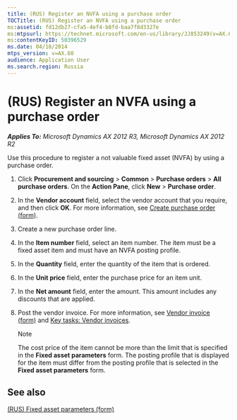 ```yaml
---
title: (RUS) Register an NVFA using a purchase order
TOCTitle: (RUS) Register an NVFA using a purchase order
ms:assetid: fd12db27-cfa5-4ef4-b8fd-baa7f8d3327e
ms:mtpsurl: https://technet.microsoft.com/en-us/library/JJ853249(v=AX.60)
ms:contentKeyID: 50396529
ms.date: 04/18/2014
mtps_version: v=AX.60
audience: Application User
ms.search.region: Russia
---
```


# (RUS) Register an NVFA using a purchase order 


_**Applies To:** Microsoft Dynamics AX 2012 R3, Microsoft Dynamics AX 2012 R2_

Use this procedure to register a not valuable fixed asset (NVFA) by using a purchase order.

1.  Click **Procurement and sourcing** \> **Common** \> **Purchase orders** \> **All purchase orders**. On the **Action Pane**, click **New** \> **Purchase order**.

2.  In the **Vendor account** field, select the vendor account that you require, and then click **OK**. For more information, see [Create purchase order (form)](https://technet.microsoft.com/en-us/library/aa570189\(v=ax.60\)).

3.  Create a new purchase order line.

4.  In the **Item number** field, select an item number. The item must be a fixed asset item and must have an NVFA posting profile.

5.  In the **Quantity** field, enter the quantity of the item that is ordered.

6.  In the **Unit price** field, enter the purchase price for an item unit.

7.  In the **Net amount** field, enter the amount. This amount includes any discounts that are applied.

8.  Post the vendor invoice. For more information, see [Vendor invoice (form)](https://technet.microsoft.com/en-us/library/hh209644\(v=ax.60\)) and [Key tasks: Vendor invoices](key-tasks-vendor-invoices.md).
    

    > [!NOTE]
    > <P>The cost price of the item cannot be more than the limit that is specified in the <STRONG>Fixed asset parameters</STRONG> form. The posting profile that is displayed for the item must differ from the posting profile that is selected in the <STRONG>Fixed asset parameters</STRONG> form.</P>



## See also

[(RUS) Fixed asset parameters (form)](https://technet.microsoft.com/en-us/library/jj721462\(v=ax.60\))

  


